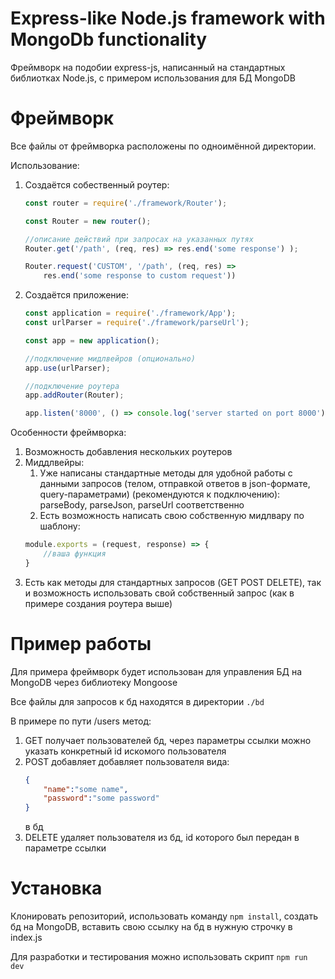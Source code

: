 # Express-like Node.js framework with MongoDb functionality

Фреймворк на подобии express-js, написанный на стандартных библиотках Node.js, с примером использования для БД MongoDB

# Фреймворк

Все файлы от фреймворка расположены по одноимённой директории.

Использование: 

1. Создаётся собественный роутер:
    ```javascript
    const router = require('./framework/Router');
    
    const Router = new router();
    
    //описание действий при запросах на указанных путях
    Router.get('/path', (req, res) => res.end('some response') );
    
    Router.request('CUSTOM', '/path', (req, res) => 
        res.end('some response to custom request'))
    ```
2. Создаётся приложение:
    ```javascript
    const application = require('./framework/App');
   const urlParser = require('./framework/parseUrl');
   
   const app = new application();
   
   //подключение мидлвейров (опционально)
   app.use(urlParser);
   
   //подключение роутера
   app.addRouter(Router);
   
   app.listen('8000', () => console.log('server started on port 8000'));
    ```
   
Особенности фреймворка:

1. Возможность добавления нескольких роутеров
2. Миддлвейры:
   1. Уже написаны стандартные методы для удобной работы с данными запросов (телом, отправкой ответов в json-формате, query-параметрами) (рекомендуются к подключению): parseBody, parseJson, parseUrl соответственно
   2. Есть возможность написать свою собственную мидлвару по шаблону: 
   ```javascript
   module.exports = (request, response) => {
       //ваша функция
   }
   ```
3. Есть как методы для стандартных запросов (GET POST DELETE), так и возможность использовать свой собственный запрос (как в примере создания роутера выше)

# Пример работы

Для примера фреймворк будет использован для управления БД на MongoDB через библиотеку Mongoose

Все файлы для запросов к бд находятся в директории `./bd`

В примере по пути /users метод:
1. GET получает пользователей бд, через параметры ссылки можно указать конкретный id искомого пользователя
2. POST добавляет добавляет пользователя вида:
   ```JSON 
   {
       "name":"some name",
       "password":"some password"
   }
   ```
   в бд
3. DELETE удаляет пользователя из бд, id которого был передан в параметре ссылки

# Установка

Клонировать репозиторий, использовать команду `npm install`, создать бд на MongoDB, вставить свою ссылку на бд в нужную строчку в index.js

Для разработки и тестирования можно использовать скрипт `npm run dev`